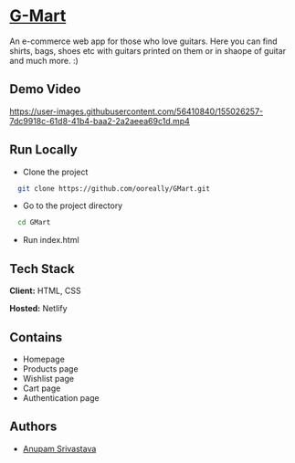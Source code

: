 # [G-Mart](https://g-mart.netlify.app/)
An e-commerce web app for those who love guitars. Here you can find shirts, bags, shoes etc with guitars printed on them or in shaope of guitar and much more. :) 

## Demo Video
https://user-images.githubusercontent.com/56410840/155026257-7dc9918c-61d8-41b4-baa2-2a2aeea69c1d.mp4

## Run Locally
- Clone the project
```bash
  git clone https://github.com/ooreally/GMart.git
```
- Go to the project directory
```bash
  cd GMart
```
- Run index.html

## Tech Stack
**Client:** HTML, CSS

**Hosted:** Netlify

## Contains
- Homepage
- Products page
- Wishlist page
- Cart page
- Authentication page

## Authors

- [Anupam Srivastava](https://github.com/ooreally)
